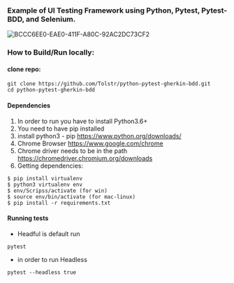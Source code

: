 ### Example of UI Testing Framework using Python, Pytest, Pytest-BDD, and Selenium.
![BCCC6EE0-EAE0-411F-A80C-92AC2DC73CF2](https://user-images.githubusercontent.com/10586980/129839352-b1641a35-cfc2-4da9-a02f-fcef6460d112.GIF)
### How to Build/Run locally:
#### clone repo:
```
git clone https://github.com/Tolstr/python-pytest-gherkin-bdd.git
cd python-pytest-gherkin-bdd
```
#### Dependencies 
1. In order to run you have to install Python3.6+
2. You need to have pip installed
3. install python3 - pip  https://www.python.org/downloads/
5. Chrome Browser https://www.google.com/chrome
6. Chrome driver needs to be in the path https://chromedriver.chromium.org/downloads
7. Getting dependencies:
```
$ pip install virtualenv
$ python3 virtualenv env
$ env/Scripss/activate (for win)
$ source env/bin/activate (for mac-linux)
$ pip install -r requirements.txt
```
#### Running  tests
* Headful is default run
```
pytest 
```
* in order to run Headless 
```
pytest --headless true
```
